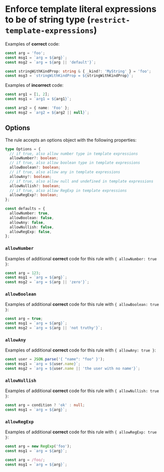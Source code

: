 # Enforce template literal expressions to be of string type (`restrict-template-expressions`)

Examples of **correct** code:

```ts
const arg = 'foo';
const msg1 = `arg = ${arg}`;
const msg2 = `arg = ${arg || 'default'}`;

const stringWithKindProp: string & { _kind?: 'MyString' } = 'foo';
const msg3 = `stringWithKindProp = ${stringWithKindProp}`;
```

Examples of **incorrect** code:

```ts
const arg1 = [1, 2];
const msg1 = `arg1 = ${arg1}`;

const arg2 = { name: 'Foo' };
const msg2 = `arg2 = ${arg2 || null}`;
```

## Options

The rule accepts an options object with the following properties:

```ts
type Options = {
  // if true, also allow number type in template expressions
  allowNumber?: boolean;
  // if true, also allow boolean type in template expressions
  allowBoolean?: boolean;
  // if true, also allow any in template expressions
  allowAny?: boolean;
  // if true, also allow null and undefined in template expressions
  allowNullish?: boolean;
  // if true, also allow RegExp in template expressions
  allowRegExp?: boolean;
};

const defaults = {
  allowNumber: true,
  allowBoolean: false,
  allowAny: false,
  allowNullish: false,
  allowRegExp: false,
};
```

### `allowNumber`

Examples of additional **correct** code for this rule with `{ allowNumber: true }`:

```ts
const arg = 123;
const msg1 = `arg = ${arg}`;
const msg2 = `arg = ${arg || 'zero'}`;
```

### `allowBoolean`

Examples of additional **correct** code for this rule with `{ allowBoolean: true }`:

```ts
const arg = true;
const msg1 = `arg = ${arg}`;
const msg2 = `arg = ${arg || 'not truthy'}`;
```

### `allowAny`

Examples of additional **correct** code for this rule with `{ allowAny: true }`:

```ts
const user = JSON.parse('{ "name": "foo" }');
const msg1 = `arg = ${user.name}`;
const msg2 = `arg = ${user.name || 'the user with no name'}`;
```

### `allowNullish`

Examples of additional **correct** code for this rule with `{ allowNullish: true }`:

```ts
const arg = condition ? 'ok' : null;
const msg1 = `arg = ${arg}`;
```

### `allowRegExp`

Examples of additional **correct** code for this rule with `{ allowRegExp: true }`:

```ts
const arg = new RegExp('foo');
const msg1 = `arg = ${arg}`;
```

```ts
const arg = /foo/;
const msg1 = `arg = ${arg}`;
```

